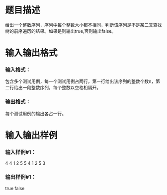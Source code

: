 # 题目描述

给出一个整数序列，序列中每个整数大小都不相同，判断该序列是不是某二叉查找树的前序遍历的结果。如果是则输出true,否则输出false。

# 输入输出格式

### 输入格式：
包含多个测试用例，每一个测试用例占两行，第一行给出该序列的整数个数n，第二行给出一段整数序列，每个整数以空格相隔开。

### 输出格式：
每个测试用例的输出各占一行。

# 输入输出样例

### 输入样例#1：
4
4 1 2 5
5
4 1 2 5 3

### 输出样例#1：
true
false
